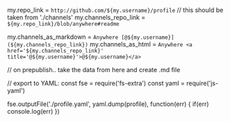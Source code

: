 my.repo_link = `http://github.com/${my.username}/profile` // this should be taken from './channels'
my.channels_repo_link = `${my.repo_link}/blob/anywhere#readme`

my.channels_as_markdown = `Anywhere [@${my.username}](${my.channels_repo_link})`
my.channels_as_html = `Anywhere <a href='${my.channels_repo_link}' title='@${my.username}'>@${my.username}</a>`

// on prepublish.. take the data from here and create .md file


// export to YAML:
const fse = require('fs-extra')
const yaml = require('js-yaml')

fse.outputFile('./profile.yaml', yaml.dump(profile), function(err) {
  if(err) console.log(err)
})